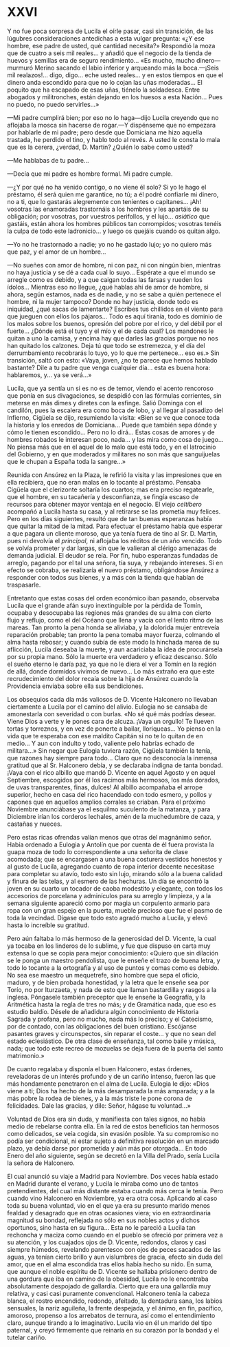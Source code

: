 # XXVI

Y no fue poca sorpresa de Lucila el oírle pasar, casi sin transición, de las
lúgubres consideraciones antedichas a esta vulgar pregunta: «¿Y ese hombre, ese
padre de usted, qué cantidad necesita?» Respondió la moza que de cuatro a seis
mil reales... y añadió que el negocio de la tienda de huevos y semillas era de
seguro rendimiento... «Es mucho, mucho dinero—murmuró Merino sacando el labio
inferior y arqueando más la boca.—¡Seis mil realazos!... digo, digo... eche
usted reales... y en estos tiempos en que el dinero anda escondido para que no
lo cojan las uñas moderadas... El poquito que ha escapado de esas uñas, tiénelo
la soldadesca. Entre abogados y militronches, están dejando en los huesos
a esta Nación... Pues no puedo, no puedo servirles...»

—Mi padre cumplirá bien; por eso no lo haga—dijo Lucila creyendo que no
aflojaba la mosca sin hacerse de rogar.—Y dispénseme que no empezara por
hablarle de mi padre; pero desde que Domiciana me hizo aquella trastada, he
perdido el tino, y hablo todo al revés. A usted le consta lo mala que es la
cerera, ¿verdad, D. Martín? ¿Quién lo sabe como usted?

—Me hablabas de tu padre...

—Decía que mi padre es hombre formal. Mi padre cumple.

—¿Y por qué no ha venido contigo, o no viene él solo? Si yo le hago el
préstamo, él será quien me garantice, no tú; a él podré confiarle mi dinero, no
a ti, que lo gastarás alegremente con tenientes o capitanes... ¡Ah! vosotras
las enamoradas trastornáis a los hombres y les apartáis de su obligación; por
vosotras, por vuestros perifollos, y el lujo... *asiático* que gastáis, están
ahora los hombres públicos tan corrompidos; vosotras tenéis la culpa de todo
este ladronicio... y luego os quejáis cuando os quitan algo.

—Yo no he trastornado a nadie; yo no he gastado lujo; yo no quiero más que paz,
y el amor de un hombre...

—No sueñes con amor de hombre, ni con paz, ni con ningún bien, mientras no haya
justicia y se dé a cada cual lo suyo... Espérate a que el mundo se arregle como
es debido, y a que caigan todas las farsas y rueden los ídolos... Mientras eso
no llegue, ¿qué hablas ahí de amor de hombre, si ahora, según estamos, nada es
de nadie, y no se sabe a quién pertenece el hombre, ni la mujer tampoco? Donde
no hay justicia, donde todo es iniquidad, ¿qué sacas de lamentarte? Escribes
tus chillidos en el viento para que jueguen con ellos los pájaros... Todo es
aquí tiranía, todo es dominio de los malos sobre los buenos, opresión del pobre
por el rico, y del débil por el fuerte... ¿Dónde está el tuyo y el mío y el de
cada cual? Los mandones le quitan a uno la camisa, y encima hay que darles las
gracias porque no nos han quitado los calzones. Deja tú que todo se estremezca,
y el día del derrumbamiento recobrarás lo tuyo, yo lo que me pertenece... eso
es.» Sin transición, saltó con esto: «Vaya, joven, ¿no te parece que hemos
hablado bastante? Dile a tu padre que venga cualquier día... esta es buena
hora: hablaremos, y... ya se verá...»

Lucila, que ya sentía un si es no es de temor, viendo el acento rencoroso que
ponía en sus divagaciones, se despidió con las fórmulas corrientes, sin meterse
en más dimes y diretes con la esfinge. Salió Dominga con el candilón, pues la
escalera era como boca de lobo, y al llegar al pasadizo del Infierno, Cigüela
se dijo, resumiendo la visita: «Bien se ve que conoce toda la historia y los
enredos de Domiciana... Puede que también sepa dónde y cómo le tienen
escondido... Pero no lo dirá... Estas cosas de amores y de hombres robados le
interesan poco, nada... y las mira como cosa de juego... No piensa más que en
el aquel de lo malo que está todo, y en el latrocinio del Gobierno, y en que
moderados y militares no son más que sanguijuelas que le chupan a España toda
la sangre...»

Reunida con Ansúrez en la Plaza, le refirió la visita y las impresiones que en
ella recibiera, que no eran malas en lo tocante al préstamo. Pensaba Cigüela
que el clerizonte soltaría los cuartos; mas era preciso regatearle, que el
hombre, en su tacañería y desconfianza, se fingía escaso de recursos para
obtener mayor ventaja en el negocio. El viejo *celtíbero* acompañó a Lucila hasta
su casa, y al retirarse se las prometía muy felices. Pero en los días
siguientes, resultó que de tan buenas esperanzas había que quitar la mitad de
la mitad. Para efectuar el préstamo había que esperar a que pagara un cliente
moroso, que ya tenía fuera de tino al Sr. D. Martín, pues ni devolvía el
*principal*, ni aflojaba los réditos de un año vencido. Todo se volvía prometer
y dar largas, sin que le valieran al clérigo amenazas de demanda judicial. El
deudor se reía. Por fin, hubo esperanzas fundadas de arreglo, pagando por el
tal una señora, tía suya, y rebajando intereses. Si en efecto se cobraba, se
realizaría el nuevo préstamo, obligándose Ansúrez a responder con todos sus
bienes, y a más con la tienda que habían de traspasarle.

Entretanto que estas cosas del orden económico iban pasando, observaba Lucila
que el grande afán suyo inextinguible por la pérdida de Tomín, ocupaba
y desocupaba las regiones más grandes de su alma con cierto flujo y reflujo,
como el del Océano que llena y vacía con el lento ritmo de las mareas. Tan
pronto la pena honda se aliviaba, y la dolorida mujer entreveía reparación
probable; tan pronto la pena tomaba mayor fuerza, colmando el alma hasta
rebosar; y cuando subía de este modo la hinchada marea de su aflicción, Lucila
deseaba la muerte, y aun acariciaba la idea de procurársela por su propia mano.
Sólo la muerte era verdadero y eficaz descanso. Sólo el sueño eterno le daría
paz, ya que no le diera el ver a Tomín en la región de allá, donde dormidos
vivimos de nuevo... Lo más extraño era que este recrudecimiento del dolor
recaía sobre la hija de Ansúrez cuando la Providencia enviaba sobre ella sus
bendiciones.

Los obsequios cada día más valiosos de D. Vicente Halconero no llevaban
ciertamente a Lucila por el camino del alivio. Eulogia no se cansaba de
amonestarla con severidad o con burlas. «No sé qué más podrías desear. Viene
Dios a verte y le pones cara de alcuza. ¡Vaya un orgullo! Te llueven tortas
y torreznos, y en vez de ponerte a bailar, lloriqueas... Yo pienso en la vida
que te esperaba con ese maldito Capitán si no te lo quitan de en medio... Y aun
con indulto y todo, valiente pelo habrías echado de militara...» Sin negar que
Eulogia tuviera razón, Cigüela también la tenía, que razones hay siempre para
todo... Claro que no desconocía la inmensa gratitud que al Sr. Halconero debía,
y se declaraba indigna de tanta bondad. ¡Vaya con el rico albillo que mandó D.
Vicente en aquel Agosto y en aquel Septiembre, escogidos por él los racimos más
hermosos, los más dorados, de uvas transparentes, finas, dulces! Al albillo
acompañaba el arrope superior, hecho en casa del rico hacendado con todo
esmero, y pollos y capones que en aquellos amplios corrales se criaban. Para el
próximo Noviembre anunciábase ya el esquilmo suculento de la matanza, y para
Diciembre irían los corderos lechales, amén de la muchedumbre de caza,
y castañas y nueces.

Pero estas ricas ofrendas valían menos que otras del magnánimo señor. Había
ordenado a Eulogia y Antolín que por cuenta de él fuera provista la guapa moza
de todo lo correspondiente a una señorita de clase acomodada; que se encargasen
a una buena costurera vestidos honestos y al gusto de Lucila, agregando cuanto
de ropa interior decente necesitase para completar su atavío, todo esto sin
lujo, mirando sólo a la buena calidad y finura de las telas, y al esmero de las
hechuras. Un día se encontró la joven en su cuarto un tocador de caoba
modestito y elegante, con todos los accesorios de porcelana y adminículos para
su arreglo y limpieza, y a la semana siguiente apareció como por magia un
corpulento armario para ropa con un gran espejo en la puerta, mueble precioso
que fue el pasmo de toda la vecindad. Dígase que todo esto agradó mucho
a Lucila, y elevó hasta lo increíble su gratitud.

Pero aún faltaba lo más hermoso de la generosidad del D. Vicente, la cual ya
tocaba en los linderos de lo sublime, y fue que dispuso en carta muy extensa lo
que se copia para mejor conocimiento: «Quiero que sin dilación se le ponga un
maestro pendolista, que le enseñe el trazo de buena letra, y todo lo tocante
a la ortografía y al uso de puntos y comas como es debido. No sea ese maestro
un mequetrefe, sino hombre que sepa el oficio, maduro, y de bien probada
honestidad, y la letra que le enseñe sea por Torío, no por Iturzaeta, y nada de
esto que llaman bastardilla y rasgos a la inglesa. Póngasele también preceptor
que le enseñe la Geografía, y la Aritmética hasta la regla de tres no más; y de
Gramática nada, que eso es estudio baldío. Désele de añadidura algún
conocimiento de Historia Sagrada y profana, pero no mucho, nada más lo preciso;
y el Catecismo, por de contado, con las obligaciones del buen cristiano.
Escójanse pasantes graves y circunspectos, sin reparar el coste... y que no
sean del estado eclesiástico. De otra clase de enseñanza, tal como baile
y música, nada; que todo este recreo de mozuelas se deja fuera de la puerta del
santo matrimonio.»

De cuanto regalaba y disponía el buen Halconero, estas órdenes, reveladoras de
un interés profundo y de un cariño intenso, fueron las que más hondamente
penetraron en el alma de Lucila. Eulogia le dijo: «Dios viene a ti; Dios ha
hecho de la más desamparada la más amparada; y a la más pobre la rodea de
bienes, y a la más triste le pone corona de felicidades. Dale las gracias,
y dile: Señor, hágase tu voluntad...»

Voluntad de Dios era sin duda, y manifiesta con tales signos, no había medio de
rebelarse contra ella. En la red de estos beneficios tan hermosos como
delicados, se veía cogida, sin evasión posible. Ya su compromiso no podía ser
condicional, ni estar sujeto a definitiva resolución en un marcado plazo, ya
debía darse por prometida y aún más por otorgada... En todo Enero del año
siguiente, según se decretó en la Villa del Prado, sería Lucila la señora de
Halconero.

El cual anunció su viaje a Madrid para Noviembre. Dos veces había estado en
Madrid durante el verano, y Lucila le miraba como uno de tantos pretendientes,
del cual más distante estaba cuando más cerca le tenía. Pero cuando vino
Halconero en Noviembre, ya era otra cosa. Aplicando al caso toda su buena
voluntad, vio en el que ya era su presunto marido menos fealdad y desagrado que
en otras ocasiones viera; vio en extraordinaria magnitud su bondad, reflejada
no sólo en sus nobles actos y dichos oportunos, sino hasta en su figura... Esta
no le pareció a Lucila tan rechoncha y maciza como cuando en el pueblo se
ofreció por primera vez a su atención, y los cuajados ojos de D. Vicente,
redondos, claros y casi siempre húmedos, revelando parentesco con ojos de peces
sacados de las aguas, ya tenían cierto brillo y aun vislumbres de gracia,
efecto sin duda del amor, que en el alma escondida tras ellos había hecho su
nido. En suma, que aunque el noble espíritu de D. Vicente se hallaba prisionero
dentro de una gordura que iba en camino de la obesidad, Lucila no le encontraba
absolutamente despojado de gallardía. Cierto que era una gallardía muy
relativa, y casi casi puramente convencional. Halconero tenía la cabeza blanca,
el rostro encendido, redondo, afeitado, la dentadura sana, los labios
sensuales, la nariz aguileña, la frente despejada, y el ánimo, en fin,
pacífico, amoroso, propenso a los arrebatos de ternura, así como el
entendimiento claro, aunque tirando a lo imaginativo. Lucila vio en él un
marido del tipo paternal, y creyó firmemente que reinaría en su corazón por la
bondad y el tutelar cariño.
